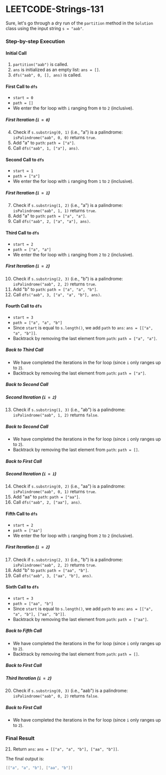 # LEETCODE-Strings-131
Sure, let's go through a dry run of the `partition` method in the `Solution` class using the input string `s = "aab"`.

### Step-by-step Execution

#### Initial Call
1. `partition("aab")` is called.
2. `ans` is initialized as an empty list: `ans = []`.
3. `dfs("aab", 0, [], ans)` is called.

#### First Call to `dfs`
- `start = 0`
- `path = []`
- We enter the for loop with `i` ranging from `0` to `2` (inclusive).

##### First Iteration (`i = 0`)
4. Check if `s.substring(0, 1)` (i.e., "a") is a palindrome: `isPalindrome("aab", 0, 0)` returns `true`.
5. Add "a" to `path`: `path = ["a"]`.
6. Call `dfs("aab", 1, ["a"], ans)`.

#### Second Call to `dfs`
- `start = 1`
- `path = ["a"]`
- We enter the for loop with `i` ranging from `1` to `2` (inclusive).

##### First Iteration (`i = 1`)
7. Check if `s.substring(1, 2)` (i.e., "a") is a palindrome: `isPalindrome("aab", 1, 1)` returns `true`.
8. Add "a" to `path`: `path = ["a", "a"]`.
9. Call `dfs("aab", 2, ["a", "a"], ans)`.

#### Third Call to `dfs`
- `start = 2`
- `path = ["a", "a"]`
- We enter the for loop with `i` ranging from `2` to `2` (inclusive).

##### First Iteration (`i = 2`)
10. Check if `s.substring(2, 3)` (i.e., "b") is a palindrome: `isPalindrome("aab", 2, 2)` returns `true`.
11. Add "b" to `path`: `path = ["a", "a", "b"]`.
12. Call `dfs("aab", 3, ["a", "a", "b"], ans)`.

#### Fourth Call to `dfs`
- `start = 3`
- `path = ["a", "a", "b"]`
- Since `start` is equal to `s.length()`, we add `path` to `ans`: `ans = [["a", "a", "b"]]`.
- Backtrack by removing the last element from `path`: `path = ["a", "a"]`.

##### Back to Third Call
- We have completed the iterations in the for loop (since `i` only ranges up to `2`).
- Backtrack by removing the last element from `path`: `path = ["a"]`.

##### Back to Second Call
##### Second Iteration (`i = 2`)
13. Check if `s.substring(1, 3)` (i.e., "ab") is a palindrome: `isPalindrome("aab", 1, 2)` returns `false`.

##### Back to Second Call
- We have completed the iterations in the for loop (since `i` only ranges up to `2`).
- Backtrack by removing the last element from `path`: `path = []`.

##### Back to First Call
##### Second Iteration (`i = 1`)
14. Check if `s.substring(0, 2)` (i.e., "aa") is a palindrome: `isPalindrome("aab", 0, 1)` returns `true`.
15. Add "aa" to `path`: `path = ["aa"]`.
16. Call `dfs("aab", 2, ["aa"], ans)`.

#### Fifth Call to `dfs`
- `start = 2`
- `path = ["aa"]`
- We enter the for loop with `i` ranging from `2` to `2` (inclusive).

##### First Iteration (`i = 2`)
17. Check if `s.substring(2, 3)` (i.e., "b") is a palindrome: `isPalindrome("aab", 2, 2)` returns `true`.
18. Add "b" to `path`: `path = ["aa", "b"]`.
19. Call `dfs("aab", 3, ["aa", "b"], ans)`.

#### Sixth Call to `dfs`
- `start = 3`
- `path = ["aa", "b"]`
- Since `start` is equal to `s.length()`, we add `path` to `ans`: `ans = [["a", "a", "b"], ["aa", "b"]]`.
- Backtrack by removing the last element from `path`: `path = ["aa"]`.

##### Back to Fifth Call
- We have completed the iterations in the for loop (since `i` only ranges up to `2`).
- Backtrack by removing the last element from `path`: `path = []`.

##### Back to First Call
##### Third Iteration (`i = 2`)
20. Check if `s.substring(0, 3)` (i.e., "aab") is a palindrome: `isPalindrome("aab", 0, 2)` returns `false`.

##### Back to First Call
- We have completed the iterations in the for loop (since `i` only ranges up to `2`).

### Final Result
21. Return `ans`: `ans = [["a", "a", "b"], ["aa", "b"]]`.

The final output is:
```java
[["a", "a", "b"], ["aa", "b"]]
```

